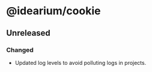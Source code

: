# @idearium/cookie

## Unreleased

### Changed

-   Updated log levels to avoid polluting logs in projects.
